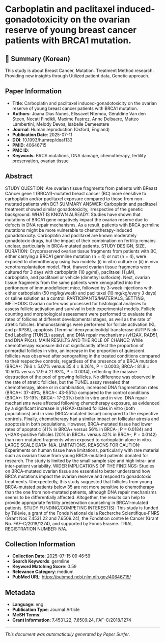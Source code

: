 # Carboplatin and paclitaxel induced-gonadotoxicity on the ovarian reserve of young breast cancer patients with BRCA1 mutation.

## 📝 Summary (Korean)
This study is about Breast Cancer, Mutation. Treatment Method research. Providing new insights through Utilized patient data, Genetic approach.

## Paper Information
- **Title**: Carboplatin and paclitaxel induced-gonadotoxicity on the ovarian reserve of young breast cancer patients with BRCA1 mutation.
- **Authors**: Joana Dias Nunes, Elissavet Ntemou, Géraldine Van den Steen, Necati Findikli, Maxime Fastrez, Anne Delbaere, Matteo Lambertini, Melody Devos, Isabelle Demeestere
- **Journal**: Human reproduction (Oxford, England)
- **Publication Date**: 2025-07-11
- **DOI**: 10.1093/humrep/deaf133
- **PMID**: 40646715
- **PMC ID**: 
- **Keywords**: BRCA mutations, DNA damage, chemotherapy, fertility preservation, ovarian tissue

## Abstract
STUDY QUESTION: Are ovarian tissue fragments from patients with BReast CAncer gene 1 (BRCA1)-mutated breast cancer (BC) more sensitive to carboplatin and/or paclitaxel exposure compared to those from non-mutated patients with BC? SUMMARY ANSWER: Carboplatin and paclitaxel treatment showed similar gonadotoxicity, irrespective of the genetic background. WHAT IS KNOWN ALREADY: Studies have shown that mutations of BRCA1 gene negatively impact the ovarian reserve due to defects in DNA repair mechanisms. As a result, patients with BRCA germline mutations might be more vulnerable to chemotherapy-induced gonadotoxicity. Carboplatin and paclitaxel are known moderately gonadotoxic drugs, but the impact of their combination on fertility remains unclear, particularly in BRCA-mutated patients. STUDY DESIGN, SIZE, DURATION: Cryopreserved ovarian tissue fragments from patients with BC, either carrying a BRCA1 germline mutation (n = 4) or not (n = 4), were exposed to chemotherapy using two models: (i) in vitro culture or (ii) in vivo xenotransplantation model. First, thawed ovarian tissue fragments were cultured for 3 days with carboplatin (10 µg/ml), paclitaxel (1 µM), carboplatin, and paclitaxel or vehicle (dimethyl sulfoxide). Next, ovarian tissue fragments from the same patients were xenografted into the peritoneum of immunodeficient mice, followed by 3-week injections with either carboplatin (50 mg/kg/week) and paclitaxel (10 mg/kg/every 3 days) or saline solution as a control. PARTICIPANTS/MATERIALS, SETTING, METHODS: Ovarian cortex was processed for histological analyses to assess follicle activation and survival in both experimental models. Follicle counting and morphological assessment were performed to evaluate the rates of follicles at different developmental stages, as well as the rate of atretic follicles. Immunostainings were performed for follicle activation (KL and p-RPS6), apoptosis (Terminal deoxynucleotidyl transferase dUTP Nick-End Labeling (TUNEL) assay), and DNA repair mechanisms (γH2AX, RAD51, and DNA PKcs). MAIN RESULTS AND THE ROLE OF CHANCE: While chemotherapy exposure did not significantly affect the proportion of primordial follicles in vitro, an increase in the proportion of quiescent follicles was observed after xenografting in the treated conditions compared to their respective controls, regardless of the presence of a BRCA mutation (BRCA+: 79.6 ± 5.07% versus 35.4 ± 8.26%, P = 0.0003; BRCA-: 81.8 ± 10.50% versus 17.9 ± 21.93%, P = 0.0014), reflecting the massive destruction of the pool of growing follicles. No difference was observed in the rate of atretic follicles, but the TUNEL assay revealed that chemotherapy, alone or in combination, increased DNA fragmentation rates (BRCA+: 37-49%; BRCA-: 43-55%) compared to the control conditions (BRCA+: 13-19%; BRCA-: 17-23%) both in vitro and in vivo. DNA repair mechanisms were affected following chemotherapy exposure, as evidenced by a significant increase in γH2AX-stained follicles in vitro (both populations) and in vivo (BRCA-mutated tissue) compared to the respective controls. Finally, chemotherapy had a similar impact on follicular atresia and apoptosis in both populations. However, BRCA-mutated tissue had lower rates of apoptotic (41% in BRCA+ versus 56% in BRCA-; P = 0.0184) and γH2AX-positive follicles (20% in BRCA+ versus 42% in BRCA-; P = 0.0142) than non-mutated fragments when exposed to carboplatin alone in vitro. LARGE SCALE DATA: N/A. LIMITATIONS, REASONS FOR CAUTION: Experiments on human tissue have limitations, particularly with rare material such as ovarian tissue from young BRCA-mutated patients donated for research. The study is limited by the small sample size and high intra- and inter-patient variability. WIDER IMPLICATIONS OF THE FINDINGS: Studies on BRCA-mutated ovarian tissue are essential to better understand how BRCA mutations impact the ovarian reserve and respond to gonadotoxic treatments. Unexpectedly, this study suggested that follicles from young BRCA-mutated patients below 35 are not more sensitive to chemotherapy than the one from non-mutated patients, although DNA repair mechanisms seems to be differentially affected. Altogether, the results can help to provide appropriate fertility preservation counseling in BRCA1-mutated patients. STUDY FUNDING/COMPETING INTEREST(S): This study is funded by Télévie, a grant of the Fonds National de la Recherche Scientifique-FNRS (Grant Nos 7.4531.22 and 7.6509.24), the Fondation contre le Cancer (Grant No. FAF-C/2018/1274), and supported by Fonds Erasme. TRIAL REGISTRATION NUMBER: N/A.

## Collection Information
- **Collection Date**: 2025-07-15 09:46:59
- **Search Keywords**: germline
- **Keyword Matching Score**: 0.59
- **Relevance Category**: medium
- **PubMed URL**: https://pubmed.ncbi.nlm.nih.gov/40646715/

## Metadata
- **Language**: eng
- **Publication Type**: Journal Article
- **MeSH Terms**: 
- **Grant Information**: 7.4531.22, 7.6509.24, FAF-C/2018/1274

---
*This document was automatically generated by Paper Surfer.*
